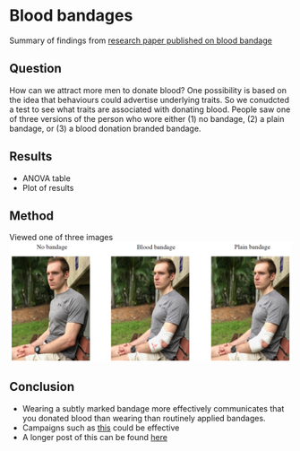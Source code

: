 # Blood bandages
Summary of findings from [research paper published on blood bandage](https://onlinelibrary.wiley.com/doi/abs/10.1111/vox.13018) 

## Question
How can we attract more men to donate blood? One possibility is based on the idea that behaviours could advertise underlying traits. So we conudcted a test to see what traits are associated with donating blood. People saw one of three versions of the person who wore either (1) no bandage, (2) a plain bandage, or (3) a blood donation branded bandage. 

## Results
- ANOVA table
- Plot of results

## Method
Viewed one of three images
![alt text](https://github.com/miiichaellam/bloodbandage/blob/main/target.png?raw=true)

## Conclusion
- Wearing a subtly marked bandage more effectively communicates that you donated blood than wearing than routinely applied bandages.
- Campaigns such as [this](https://www.donateblood.com.au/true-colours) could be effective 
- A longer post of this can be found [here](https://research.psy.uq.edu.au/dorn/blood-branded-bandage/)
